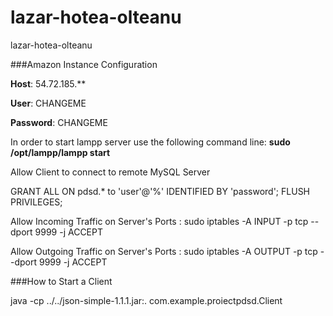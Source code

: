 lazar-hotea-olteanu
===================

lazar-hotea-olteanu

###Amazon Instance Configuration

**Host**: 54.72.185.**

**User**: CHANGEME

**Password**: CHANGEME

In order to start lampp server use the following command line: **sudo /opt/lampp/lampp start**

Allow Client to connect to remote MySQL Server

GRANT ALL ON pdsd.* to 'user'@'%' IDENTIFIED BY 'password';
FLUSH PRIVILEGES;

Allow Incoming Traffic on Server's Ports :
sudo iptables -A INPUT -p tcp --dport 9999 -j ACCEPT

Allow Outgoing Traffic on Server's Ports :
sudo iptables -A OUTPUT -p tcp --dport 9999 -j ACCEPT


###How to Start a Client

java -cp ../../json-simple-1.1.1.jar:. com.example.proiectpdsd.Client
